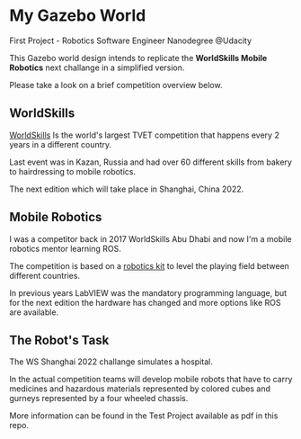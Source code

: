 # My Gazebo World
First Project - Robotics Software Engineer Nanodegree @Udacity

This Gazebo world design intends to replicate the **WorldSkills Mobile Robotics** next challange in a simplified version.

Please take a look on a brief competition overview below.

## WorldSkills
[WorldSkills](https://worldskills.org/) Is the world's largest TVET competition that happens every 2 years in a different country.

Last event was in Kazan, Russia and had over 60 different skills from bakery to hairdressing to mobile robotics.

The next edition which will take place in Shanghai, China 2022.

## Mobile Robotics
I was a competitor back in 2017 WorldSkills Abu Dhabi and now I'm a mobile robotics mentor learning ROS.

The competition is based on a [robotics kit](https://www.studica.co/worldskills-shanghai-2022) to level the playing field between different countries.

In previous years LabVIEW was the mandatory programming language, but for the next edition the hardware has changed and more options like ROS are available.

## The Robot's Task
The WS Shanghai 2022 challange simulates a hospital.

In the actual competition teams will develop mobile robots that have to carry medicines and hazardous materials represented by colored cubes and gurneys represented by a four wheeled chassis.

More information can be found in the Test Project available as pdf in this repo.
